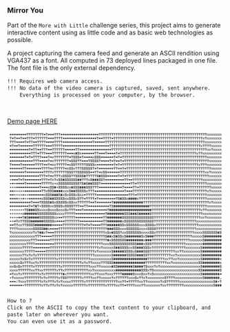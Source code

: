 ### Mirror You

Part of the `More with Little` challenge series, this project aims to generate interactive content using as little code and as basic web technologies as possible.

A project capturing the camera feed and generate an ASCII rendition using VGA437 as a font. All computed in 73 deployed lines packaged in one file. The font file is the only external dependency.  

```
!!! Requires web camera access.  
!!! No data of the video camera is captured, saved, sent anywhere. 
    Everything is processed on your computer, by the browser.
```
<br />

[Demo page HERE](https://olgv.github.io/morelittle-mirroryou/)

![](/mirroryou.jpg)
```
How to ?  
Click on the ASCII to copy the text content to your clipboard, and paste later on wherever you want.  
You can even use it as a password.
```